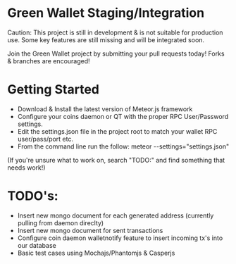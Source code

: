 # Green Wallet Staging/Integration

Caution: This project is still in development & is not suitable for production use. Some key features are still missing and will be integrated soon.

Join the Green Wallet project by submitting your pull requests today! Forks & branches are encouraged!

# Getting Started
- Download & Install the latest version of Meteor.js framework
- Configure your coins daemon or QT with the proper RPC User/Password settings.
- Edit the settings.json file in the project root to match your wallet RPC user/pass/port etc.
- From the command line run the follow: meteor --settings="settings.json"

(If you're unsure what to work on, search "TODO:" and find something that needs work!)

# TODO's:

- Insert new mongo document for each generated address (currently pulling from daemon direclty)
- Insert new mongo document for sent transactions
- Configure coin daemon walletnotify feature to insert incoming tx's into our database
- Basic test cases using Mochajs/Phantomjs & Casperjs